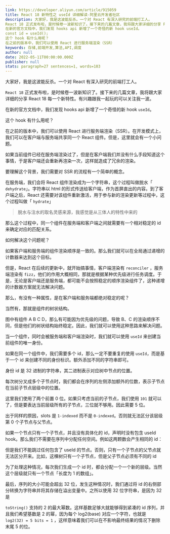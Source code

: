 ```yaml
---
link: https://developer.aliyun.com/article/915059
title: React 18 新特性之 useId 详细解读-阿里云开发者社区
description: 大家好，我是这波能反杀。一个对 React 有深入研究的前端打工人。
React 18 正式发布啦，是时候卷一波新知识了。接下来的几篇文章，我将跟大家详细的分享 React 18 每一个新特性。有兴趣跟我一起玩的可以关注我一波。
在新的官方文档中，我们发现 hooks api 新增了一个奇怪的新 hook useId。
const id = useId();
这个 hook 有什么用呢？
在之前的版本中，我们可以使用 React 进行服务端渲染（SSR）
keywords: 存储,前端开发,算法,API,调度
author: null
date: 2022-05-11T00:00:00.000Z
publisher: null
stats: paragraph=27 sentences=1, words=103
---
```

大家好，我是这波能反杀。一个对 React 有深入研究的前端打工人。

`React 18` 正式发布啦，是时候卷一波新知识了。接下来的几篇文章，我将跟大家详细的分享 React 18 每一个新特性。有兴趣跟我一起玩的可以关注我一波。

在新的官方文档中，我们发现 hooks api 新增了一个奇怪的新 hook `useId`。

这个 hook 有什么用呢？

在之前的版本中，我们可以使用 React 进行服务端渲染（SSR）。在开发模式上，我们可以在客户端与服务端共享同一个 React 组件。但是，这里就会有一个小问题。

如果当前组件已经在服务端渲染过了，但是在客户端我们并没有什么手段知道这个事情，于是客户端还会重新再渲染一次，这样就造成了冗余的渲染。

要理解这个背景，我们需要对 SSR 的流程有一个简单的概念。

在服务端，我们会将 React 组件渲染成为一个字符串，这个过程叫做脱水「 `dehydrate`」。字符串以 html 的形式传送给客户端，作为首屏直出的内容。到了客户端之后，React 还需要对该组件重新激活，用于参与新的渲染更新等过程中，这个过程叫做「 `hydrate`」

> 脱水与注水的取名灵感来源，我感觉是从三体人的特性中来的

那么这个过程中，同一个组件在服务端和客户端之间就需要有一个相对稳定的 id 来确定对应的匹配关系。

如何解决这个问题呢？

如果客户端和服务端的组件渲染顺序是一致的。那么我们就可以在全局通过递增的计数器来达到这个目标。

但是，React 在后续的更新中，就开始搞事情，客户端渲染有 `reconciler` ，服务端渲染有 `fizz`，他们的作用大概相同，那就是根据某种优先级进行任务调度。于是，无论是客户端还是服务端，都可能不会按照稳定的顺序渲染组件了，这种递增的计数器方案就无法解决问题。

那么，有没有一种属性，是在客户端和服务端都绝对稳定的呢？

当然有，那就是组件的树状结构。

图中有组件 A B C D，那么有可能因为优先级的问题，导致 B、C 的渲染顺序不同，但是他们的树状结构始终稳定。因此，我们就可以使用这种思路来解决问题。

当一个组件，同时会被服务端和客户端渲染时，我们就可以使用 `useId` 来创建当前组件的唯一身份。

如果在同一个组件中，我们需要多个 id，那么一定不要重复的使用 `useId`，而是基于一个 id 来创建不同的身份标识。额外添加不同的字符串即可。

身份 id 是 32 进制的字符串，其二进制表示对应树中节点的位置。

每次树分叉成多个子节点时，我们都会在序列的左侧添加额外的位数，表示子节点在当前子节点层级中的位置。

这里我们使用了两个前置 0 位。如果只考虑当前的子节点，我们使用 `101` 就可以了，但是要表达当前层级所有的子节点，三位就不够用。因此需要 5 位。

出于同样的原因，slots 是 `1-indexed` 而不是 `0-indexed`。否则就无法区分该层级第 0 个子节点与父节点。

如果一个节点只有一个子节点，并且没有具体化的 id，声明时没有包含 useId hook。那么我们不需要在序列中分配任何空间。例如这两颗数会产生相同的 id：

但是我们不能跳过任何包含了 useId 的节点。否则，只有一个子节点的父节点就无法区分开来。比如，这棵树只有一个子节点，但是父子节点必须有不同的 id

为了处理这种情况，每次我们生成一个 id 时，都会分配一个一个新的层级。当然这个层级就只有一个节点「长度为 1 的数组」。

最后，序列的大小可能会超出 32 位，发生这种情况时，我们通过将 id 的右侧部分转换为字符串并将其存储在溢出变量中。之所以使用 32 位字符串，是因为 32 是

`toString()` 支持的 2 的最大幂数。这样基数足够大就能够得到紧凑的 id 序列，并且我们希望基数是 2 的幂，因为每个 log2(base) 对应一个字符，也就是 `log2(32) = 5 bits = 1` ，这样意味着我们可以在不影响最终结果的情况下删除末尾 5 的位。
